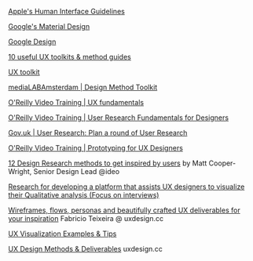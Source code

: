 
[Apple's Human Interface Guidelines](https://developer.apple.com/design/human-interface-guidelines/)

[Google's Material Design](https://material.io/design/)

[Google Design](https://design.google)

[10 useful UX toolkits & method guides](http://www.uxforthemasses.com/ux-toolkits-method-guides/)

[UX toolkit](https://medium.com/uxblog/ux-toolkit-33da59b08366)

[mediaLABAmsterdam | Design Method Toolkit](https://medialabamsterdam.com/toolkit/)

[O'Reilly Video Training | UX fundamentals](https://www.youtube.com/playlist?list=PLtNErhYMkHnH9yrZMt644XxXNXy8sFoR8)

[O'Reilly Video Training | User Research Fundamentals for Designers](https://www.youtube.com/playlist?list=PLtNErhYMkHnFILuJ12-pWUdbZphhHKPAd)

[Gov.uk | User Research: Plan a round of User Research](https://www.gov.uk/service-manual/user-research/plan-round-of-user-research)

[O'Reilly Video Training | Prototyping for UX Designers](https://www.youtube.com/playlist?list=PLtNErhYMkHnGnf72imhrjLCIBlM0fUqMs)

[12 Design Research methods to get inspired by users](https://medium.com/design-research-methods/12-design-research-methods-to-get-inspired-by-users-cae4789a094b) by Matt Cooper-Wright, Senior Design Lead @ideo

[Research for developing a platform that assists UX designers to visualize their Qualitative analysis (Focus on interviews)](https://blog.prototypr.io/part-1-research-for-developing-a-platform-that-assists-ux-designers-to-visualize-their-518c8bfff87)

[Wireframes, flows, personas and beautifully crafted UX deliverables for your inspiration](https://uxdesign.cc/wireframes-flows-personas-and-beautifully-crafted-ux-deliverables-for-your-inspiration-bb7a8d99af62) Fabricio Teixeira @ uxdesign.cc

[UX Visualization Examples & Tips](https://medium.com/@UXAliveTurkey/ux-visualization-examples-tips-950fcb5d2ebe) 

[UX Design Methods & Deliverables](https://uxdesign.cc/ux-design-methods-deliverables-657f54ce3c7d) uxdesign.cc



